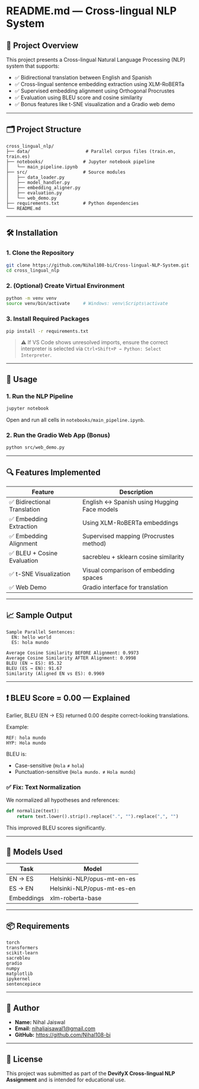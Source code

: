 # README.md — Cross-lingual NLP System

## 📌 Project Overview
This project presents a Cross-lingual Natural Language Processing (NLP) system that supports:
- ✅ Bidirectional translation between English and Spanish
- ✅ Cross-lingual sentence embedding extraction using XLM-RoBERTa
- ✅ Supervised embedding alignment using Orthogonal Procrustes
- ✅ Evaluation using BLEU score and cosine similarity
- ✅ Bonus features like t-SNE visualization and a Gradio web demo

---

## 🗂️ Project Structure
```
cross_lingual_nlp/
├── data/                     # Parallel corpus files (train.en, train.es)
├── notebooks/               # Jupyter notebook pipeline
│   └── main_pipeline.ipynb
├── src/                     # Source modules
│   ├── data_loader.py
│   ├── model_handler.py
│   ├── embedding_aligner.py
│   ├── evaluation.py
│   └── web_demo.py
├── requirements.txt         # Python dependencies
└── README.md
```

---

## 🛠️ Installation
### 1. Clone the Repository
```bash
git clone https://github.com/Nihal108-bi/Cross-lingual-NLP-System.git
cd cross_lingual_nlp
```

### 2. (Optional) Create Virtual Environment
```bash
python -m venv venv
source venv/bin/activate     # Windows: venv\Scripts\activate
```

### 3. Install Required Packages
```bash
pip install -r requirements.txt
```

> ⚠️ If VS Code shows unresolved imports, ensure the correct interpreter is selected via `Ctrl+Shift+P → Python: Select Interpreter`.

---

## 🚀 Usage
### 1. Run the NLP Pipeline
```bash
jupyter notebook
```
Open and run all cells in `notebooks/main_pipeline.ipynb`.

### 2. Run the Gradio Web App (Bonus)
```bash
python src/web_demo.py
```

---

## 🔍 Features Implemented
| Feature | Description |
|--------|-------------|
| ✅ Bidirectional Translation | English ↔ Spanish using Hugging Face models |
| ✅ Embedding Extraction | Using XLM-RoBERTa embeddings |
| ✅ Embedding Alignment | Supervised mapping (Procrustes method) |
| ✅ BLEU + Cosine Evaluation | sacrebleu + sklearn cosine similarity |
| ✅ t-SNE Visualization | Visual comparison of embedding spaces |
| ✅ Web Demo | Gradio interface for translation |

---

## 📈 Sample Output
```
Sample Parallel Sentences:
  EN: hello world
  ES: hola mundo

Average Cosine Similarity BEFORE Alignment: 0.9973
Average Cosine Similarity AFTER Alignment: 0.9998
BLEU (EN → ES): 85.32
BLEU (ES → EN): 91.67
Similarity (Aligned EN vs ES): 0.9969
```

---

## ❗ BLEU Score = 0.00 — Explained
Earlier, BLEU (EN → ES) returned 0.00 despite correct-looking translations.

Example:
```
REF: hola mundo
HYP: Hola mundo
```
BLEU is:
- Case-sensitive (`Hola` ≠ `hola`)
- Punctuation-sensitive (`Hola mundo.` ≠ `Hola mundo`)

### ✅ Fix: Text Normalization
We normalized all hypotheses and references:
```python
def normalize(text):
    return text.lower().strip().replace(".", "").replace(",", "")
```
This improved BLEU scores significantly.

---

## 🤖 Models Used
| Task           | Model                                      |
|----------------|---------------------------------------------|
| EN → ES        | Helsinki-NLP/opus-mt-en-es                  |
| ES → EN        | Helsinki-NLP/opus-mt-es-en                  |
| Embeddings     | xlm-roberta-base                            |

---

## 📦 Requirements
```
torch
transformers
scikit-learn
sacrebleu
gradio
numpy
matplotlib
ipykernel
sentencepiece
```

---

## 👤 Author
- **Name:** Nihal Jaiswal
- **Email:** nihaljaisawal1@gmail.com
- **GitHub:** https://github.com/Nihal108-bi

---

## 📜 License
This project was submitted as part of the **DevifyX Cross-lingual NLP Assignment** and is intended for educational use.

